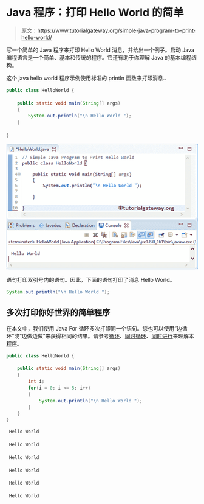 # Java 程序：打印 Hello World 的简单

> 原文：<https://www.tutorialgateway.org/simple-java-program-to-print-hello-world/>

写一个简单的 Java 程序来打印 Hello World 消息，并给出一个例子。启动 Java 编程语言是一个简单、基本和传统的程序。它还有助于你理解 Java 的基本编程结构。

这个 java hello world 程序示例使用标准的 println 函数来打印消息..

```java
public class HelloWorld {

	public static void main(String[] args)
	{
		System.out.println("\n Hello World ");
	}

}
```

![Simple Java Program to Print Hello World 1](img/872c9176feac4b3bc6d379e86fac1962.png)

语句打印双引号内的语句。因此，下面的语句打印了消息 Hello World。

```java
System.out.println("\n Hello World ");
```

## 多次打印你好世界的简单程序

在本文中，我们使用 Java For 循环多次打印同一个语句。您也可以使用“边循环”或“边做边做”来获得相同的结果。请参考[循环](https://www.tutorialgateway.org/java-for-loop/)、[同时循环](https://www.tutorialgateway.org/java-while-loop/)、[同时进行](https://www.tutorialgateway.org/java-do-while-loop/)来理解本[程序](https://www.tutorialgateway.org/learn-java-programs/)。

```java
public class HelloWorld {

	public static void main(String[] args)
	{
		int i;
		for(i = 0; i <= 5; i++)
		{
			System.out.println("\n Hello World ");
		}	
	}
}
```

```java
 Hello World 

 Hello World 

 Hello World 

 Hello World 

 Hello World 

 Hello World 
```